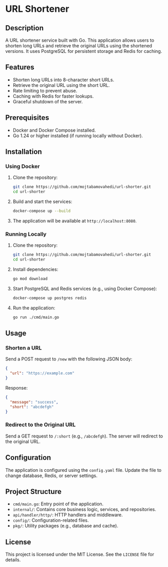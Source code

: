 # URL Shortener

## Description
A URL shortener service built with Go. This application allows users to shorten long URLs and retrieve the original URLs using the shortened versions. It uses PostgreSQL for persistent storage and Redis for caching.

## Features
- Shorten long URLs into 8-character short URLs.
- Retrieve the original URL using the short URL.
- Rate limiting to prevent abuse.
- Caching with Redis for faster lookups.
- Graceful shutdown of the server.

## Prerequisites
- Docker and Docker Compose installed.
- Go 1.24 or higher installed (if running locally without Docker).

## Installation

### Using Docker
1. Clone the repository:
   ```bash
   git clone https://github.com/mojtabamovahedi/url-shorter.git
   cd url-shorter
   ```
2. Build and start the services:
   ```bash
   docker-compose up --build
   ```
3. The application will be available at `http://localhost:8080`.

### Running Locally
1. Clone the repository:
   ```bash
   git clone https://github.com/mojtabamovahedi/url-shorter.git
   cd url-shorter
   ```
2. Install dependencies:
   ```bash
   go mod download
   ```
3. Start PostgreSQL and Redis services (e.g., using Docker Compose):
   ```bash
   docker-compose up postgres redis
   ```
4. Run the application:
   ```bash
   go run ./cmd/main.go
   ```

## Usage

### Shorten a URL
Send a POST request to `/new` with the following JSON body:
```json
{
  "url": "https://example.com"
}
```
Response:
```json
{
  "message": "success",
  "short": "abcdefgh"
}
```

### Redirect to the Original URL
Send a GET request to `/:short` (e.g., `/abcdefgh`). The server will redirect to the original URL.

## Configuration
The application is configured using the `config.yaml` file. Update the file to change database, Redis, or server settings.

## Project Structure
- `cmd/main.go`: Entry point of the application.
- `internal/`: Contains core business logic, services, and repositories.
- `api/handler/http/`: HTTP handlers and middleware.
- `config/`: Configuration-related files.
- `pkg/`: Utility packages (e.g., database and cache).


## License
This project is licensed under the MIT License. See the `LICENSE` file for details.
